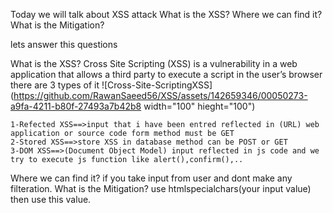 Today we will talk about XSS attack
What is the XSS? 
Where we can find it? 
What is the Mitigation?

lets answer this questions

What is the XSS?
        Cross Site Scripting (XSS) is a vulnerability in a web application that allows a third party to execute a script in the user’s browser 
    there are 3 types of it 
    ![Cross-Site-ScriptingXSS](https://github.com/RawanSaeed56/XSS/assets/142659346/00050273-a9fa-4211-b80f-27493a7b42b8 width="100" hieght="100")

    1-Refected XSS==>input that i have been entred reflected in (URL) web application or source code form method must be GET
    2-Stored XSS==>store XSS in database method can be POST or GET
    3-DOM XSS==>(Document Object Model) input reflected in js code and we try to execute js function like alert(),confirm(),..
Where we can find it? 
    if you take input from user and dont make any filteration.
What is the Mitigation? 
   use htmlspecialchars(your input value) then use this value.
